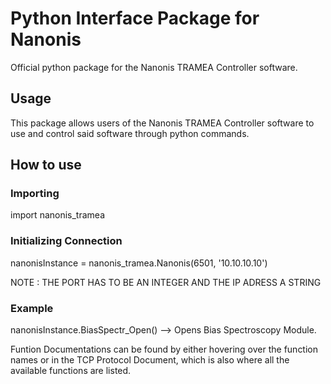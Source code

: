 # Python Interface Package for Nanonis 

Official python package for the Nanonis TRAMEA Controller software.

## Usage

This package allows users of the Nanonis TRAMEA Controller software to use and control
said software through python commands.

## How to use

### Importing

import nanonis_tramea

### Initializing Connection

nanonisInstance = nanonis_tramea.Nanonis(6501, '10.10.10.10')

NOTE : THE PORT HAS TO BE AN INTEGER AND THE IP ADRESS A STRING

### Example

nanonisInstance.BiasSpectr_Open() --> Opens Bias Spectroscopy Module.

Funtion Documentations can be found by either hovering over the function names
or in the TCP Protocol Document, which is also where all the available functions
are listed.




